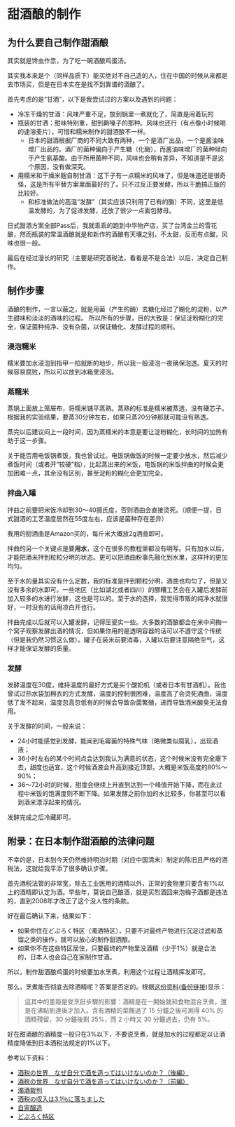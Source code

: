 # 甜酒酿的制作

## 为什么要自己制作甜酒酿

其实就是馋虫作祟，为了吃一碗酒酿鸡蛋汤。

其实我本来是个（同样品质下）能买绝对不自己造的人，住在中国的时候从来都是去市场买，但是在日本实在是找不到靠谱的酒酿了。

首先考虑的是“甘酒”，以下是我尝试过的方案以及遇到的问题：

- 冷冻干燥的甘酒：风味严重不足，放到锅里一煮就化了，简直是闹着玩的
- 瓶装的甘酒：甜味特别重，甜到齁嗓子的那种。风味也还行（有点像小时候喝的速溶麦片），可惜和糯米制作的甜酒酿不一样。
    - 日本的甜酒根据厂商的不同大致有两种，一个是酒厂出品，一个是酱油味增厂出品的。酒厂的菌种偏向于产生糖（化酶），而酱油味增厂的菌种倾向于产生氨基酸。由于所用菌种不同，风味也会稍有差异，不知道是不是这个原因，没有做深究。
- 用糯米和干燥米麹自制甘酒：这下子有一点糯米的风味了，但是味道还是很奇怪，这是所有平替方案里面最好的了。只不过反正要发酵，所以干脆搞正版的比较好。
    - 和标准做法的高温“发酵”（其实应该只利用了已有的酶）不同，这里是低温发酵的，为了促进发酵，还放了很少一点面包酵母。

日式甜酒方案全部Pass后，我就乖乖的跑到中华物产店，买了台湾金兰的雪花酿，然而瓶装的常温酒酿就是和新作的酒酿有天壤之别，不太甜，反而有点酸，风味也很一般。

最后在经过漫长的研究（主要是研究酒税法，看看是不是合法）以后，决定自己制作。

## 制作步骤

酒酿的制作，一言以蔽之，就是用菌（产生的酶）去糖化经过了糊化的淀粉，以产生甜味和淡淡的酒味的过程。
所以所有的步骤，目的大致是：保证淀粉糊化的完全，保证菌种纯净、没有杂菌，以保证糖化、发酵过程的顺利。

### 浸泡糯米

糯米要加水浸泡到指甲一掐就断的地步，所以我一般浸泡一夜确保泡透。夏天的时候容易腐败，所以可以放到冰箱里浸泡。

### 蒸糯米

蒸锅上面放上笼屉布，将糯米铺平蒸熟。蒸熟的标准是糯米被蒸透，没有硬芯子。根据我的实验结果，要蒸30分钟左右，如果只蒸20分钟那就可能没有熟透。

蒸完以后建议闷上一段时间，因为蒸糯米的本意是要让淀粉糊化，长时间的加热有助于这一步骤。

关于能否用电饭锅煮饭，我也曾试过。电饭锅做饭的时候一定要少放水，然后减少煮饭时间（或者开“较硬”档），比起蒸出来的米饭，电饭锅的米饭拌曲的时候会更加困难一点，其余没有区别，甚至淀粉的糊化会更加完全。

### 拌曲入罐

拌曲之前要把米饭冷却到30～40摄氏度，否则酒曲会直接烫死。（顺便一提，日式甜酒的工艺温度居然在55度左右，应该是菌种存在差异）

我用的甜酒曲是Amazon买的，每斤米大概放2g酒曲即可。

拌曲的另一个关键点是要**用水**，这个在很多的教程里都没有明写。只有加水以后，才能把酒米拌到粒粒分明的状态。更可以把酒曲粉事先融化到水里，这样拌的更加均匀。

至于水的量其实没有什么定数，我的标准是拌到颗粒分明，酒曲也均匀了，但是又没有多余的水即可。一些地区（比如湖北或者四川）的醪糟工艺会在入罐后发酵前加入较多的水进行发酵，这也是可以的。至于水的选择，我觉得市贩的纯净水就很好，一时没有的话用凉白开也行。

拌曲完成以后就可以入罐发酵，记得压瓷实一些。大多数的酒酿都会在米中间掏一个窝子观察发酵出酒的情况，但如果你用的是透明容器的话可以不遵守这个传统（但是我仍然习惯这么做）。罐子在装米前要消毒，入罐以后要注意隔绝空气，这样才能保证发酵的质量。

### 发酵

发酵温度在30度，维持温度的最好方式是买个酸奶机（或者日本有甘酒机）。我也曾试过热水袋加棉衣的方式发酵，温度的控制很困难，温度高了会烫死酒曲，温度低了发不起来，温度忽高忽低有的时候会导致杂菌繁殖，进而导致酒米酸臭无法食用。

关于发酵的时间，一般来说：
- 24小时能感觉到发酵，能闻到毛霉菌的特殊气味（略微类似腐乳），出现酒液；
- 36小时左右的某个时间点会达到我认为满意的状态，这个时候米没有完全瘪下去，甜度也适宜，这个时候酒液会升高到接近顶部，大概是米饭高度的80%～90%；
- 36～72小时的时候，甜度会继续上升直到达到一个峰值开始下降，而在此过程中米饭的饱满度则不断下降。如果发酵之前你加的水比较多，你甚至可以看到酒米漂浮起来的情况。

发酵完成之后冷藏即可。

## 附录：在日本制作甜酒酿的法律问题

不幸的是，日本到今天仍然维持明治时期（对应中国清末）制定的陈旧且严格的酒税法，这就给我平添了很多确认步骤。

首先酒税法管的非常宽，除去工业医用的酒精以外，正常的食物里只要含有1%以上的酒精即认定为酒。早些年，莫说自己酿酒，就是买烈酒回来泡梅子酒都是违法的，直到2008年才改正了这个没人性的条款。

好在最后确认下来，结果如下：

- 如果你住在どぶろく特区（濁酒特区），只要不对最终产物进行沉淀过滤和蒸馏之类的操作，就可以放心的制作甜酒酿。
- 如果你不在这些特区居住，只要最终的产物里没酒精（少于1%）就是合法的，日本人也会自己在家制作甘酒。

所以，制作甜酒酿鸡蛋的时候要加水烹煮，利用这个过程让酒精挥发即可。

那么，烹煮能否彻底去除酒精呢？答案是否定的。根据[这份资料](https://nommagazine.com/%E7%83%B9%E9%A3%AA%E8%BF%B7%E6%80%9D%EF%BC%9A%E9%85%92%E7%B2%BE%E7%85%AE%E5%BE%97%E6%8E%89%E5%97%8E%EF%BC%9F/)([备份链接](https://archive.ph/U3KIt))显示：

> 這其中的差距是受烹飪步驟的影響：酒精是在一開始就和食物混合烹煮，還是在沸點到達後才加入。含有酒精的菜餚過了 15 分鐘之後可測得 40% 的酒精殘留，30 分鐘後剩 35%，而 2 小時又 30 分鐘過去，仍有 5%。

好在甜酒酿的酒精度一般只在3%以下，不要说烹煮，就是加水的过程都足以让酒精度降低到日本酒税法规定的1%以下。

参考以下资料：
- [酒税の世界　なぜ自分で酒を造ってはいけないのか？（後編）](https://kurihara-office.com/160126jikajyozo-2)
- [酒税の世界　なぜ自分で酒を造ってはいけないのか？（前編）](https://kurihara-office.com/160124jikajyouzou-1)
- [濁酒裁判](https://www.courts.go.jp/app/files/hanrei_jp/336/050336_hanrei.pdf)
- [酒税の収入は3.1％に落ちました](https://www.nta.go.jp/taxes/sake/shiori-gaikyo/shiori/2016/pdf/001.pdf)
- [自家醸造](https://www.nta.go.jp/taxes/sake/qa/06/33.htm)
- [どぶろく特区](https://ja.wikipedia.org/wiki/%E3%81%A9%E3%81%B6%E3%82%8D%E3%81%8F#%E3%81%A9%E3%81%B6%E3%82%8D%E3%81%8F%E7%89%B9%E5%8C%BA)